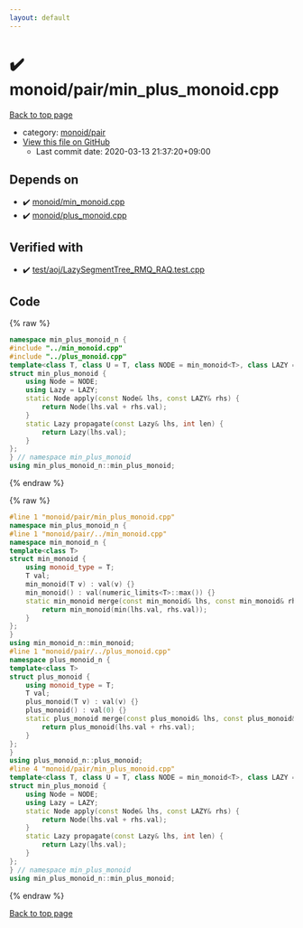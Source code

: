 ```yaml
---
layout: default
---
```


<!-- mathjax config similar to math.stackexchange -->
<script type="text/javascript" async
  src="https://cdnjs.cloudflare.com/ajax/libs/mathjax/2.7.5/MathJax.js?config=TeX-MML-AM_CHTML">
</script>
<script type="text/x-mathjax-config">
  MathJax.Hub.Config({
    TeX: { equationNumbers: { autoNumber: "AMS" }},
    tex2jax: {
      inlineMath: [ ['$','$'] ],
      processEscapes: true
    },
    "HTML-CSS": { matchFontHeight: false },
    displayAlign: "left",
    displayIndent: "2em"
  });
</script>

<script type="text/javascript" src="https://cdnjs.cloudflare.com/ajax/libs/jquery/3.4.1/jquery.min.js"></script>
<script src="https://cdn.jsdelivr.net/npm/jquery-balloon-js@1.1.2/jquery.balloon.min.js" integrity="sha256-ZEYs9VrgAeNuPvs15E39OsyOJaIkXEEt10fzxJ20+2I=" crossorigin="anonymous"></script>
<script type="text/javascript" src="../../../assets/js/copy-button.js"></script>
<link rel="stylesheet" href="../../../assets/css/copy-button.css" />


# :heavy_check_mark: monoid/pair/min_plus_monoid.cpp

<a href="../../../index.html">Back to top page</a>

* category: <a href="../../../index.html#8bd1ab4c7cd9516f57d0eb7bdbde5819">monoid/pair</a>
* <a href="{{ site.github.repository_url }}/blob/master/monoid/pair/min_plus_monoid.cpp">View this file on GitHub</a>
    - Last commit date: 2020-03-13 21:37:20+09:00




## Depends on

* :heavy_check_mark: <a href="../min_monoid.cpp.html">monoid/min_monoid.cpp</a>
* :heavy_check_mark: <a href="../plus_monoid.cpp.html">monoid/plus_monoid.cpp</a>


## Verified with

* :heavy_check_mark: <a href="../../../verify/test/aoj/LazySegmentTree_RMQ_RAQ.test.cpp.html">test/aoj/LazySegmentTree_RMQ_RAQ.test.cpp</a>


## Code

<a id="unbundled"></a>
{% raw %}
```cpp
namespace min_plus_monoid_n {
#include "../min_monoid.cpp"
#include "../plus_monoid.cpp"
template<class T, class U = T, class NODE = min_monoid<T>, class LAZY = plus_monoid<U>>
struct min_plus_monoid {
	using Node = NODE;
	using Lazy = LAZY;
	static Node apply(const Node& lhs, const LAZY& rhs) {
		return Node(lhs.val + rhs.val);
	}
	static Lazy propagate(const Lazy& lhs, int len) {
		return Lazy(lhs.val);
	}
};
} // namespace min_plus_monoid
using min_plus_monoid_n::min_plus_monoid;
```
{% endraw %}

<a id="bundled"></a>
{% raw %}
```cpp
#line 1 "monoid/pair/min_plus_monoid.cpp"
namespace min_plus_monoid_n {
#line 1 "monoid/pair/../min_monoid.cpp"
namespace min_monoid_n {
template<class T>
struct min_monoid {
	using monoid_type = T;
	T val;
	min_monoid(T v) : val(v) {}
	min_monoid() : val(numeric_limits<T>::max()) {}
	static min_monoid merge(const min_monoid& lhs, const min_monoid& rhs) {
		return min_monoid(min(lhs.val, rhs.val));
	}
};
}
using min_monoid_n::min_monoid;
#line 1 "monoid/pair/../plus_monoid.cpp"
namespace plus_monoid_n {
template<class T>
struct plus_monoid {
	using monoid_type = T;
	T val;
	plus_monoid(T v) : val(v) {}
	plus_monoid() : val(0) {}
	static plus_monoid merge(const plus_monoid& lhs, const plus_monoid& rhs) {
		return plus_monoid(lhs.val + rhs.val);
	}
};
}
using plus_monoid_n::plus_monoid;
#line 4 "monoid/pair/min_plus_monoid.cpp"
template<class T, class U = T, class NODE = min_monoid<T>, class LAZY = plus_monoid<U>>
struct min_plus_monoid {
	using Node = NODE;
	using Lazy = LAZY;
	static Node apply(const Node& lhs, const LAZY& rhs) {
		return Node(lhs.val + rhs.val);
	}
	static Lazy propagate(const Lazy& lhs, int len) {
		return Lazy(lhs.val);
	}
};
} // namespace min_plus_monoid
using min_plus_monoid_n::min_plus_monoid;

```
{% endraw %}

<a href="../../../index.html">Back to top page</a>

